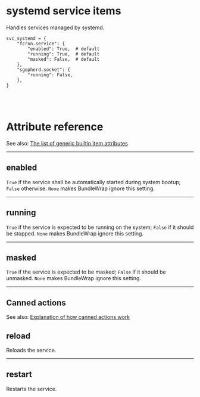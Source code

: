 # systemd service items

Handles services managed by systemd.

    svc_systemd = {
        "fcron.service": {
            "enabled": True,  # default
            "running": True,  # default
            "masked": False,  # default
        },
        "sgopherd.socket": {
            "running": False,
        },
    }

<br><br>

# Attribute reference

See also: [The list of generic builtin item attributes](../repo/items.py.md#builtin-item-attributes)

<hr>

## enabled

`True` if the service shall be automatically started during system bootup; `False` otherwise. `None` makes BundleWrap ignore this setting.

<hr>

## running

`True` if the service is expected to be running on the system; `False` if it should be stopped. `None` makes BundleWrap ignore this setting.

<hr>

## masked

`True` if the service is expected to be masked; `False` if it should be unmasked. `None` makes BundleWrap ignore this setting.

<hr>

## Canned actions

See also: [Explanation of how canned actions work](../repo/items.py.md#canned-actions)

## reload

Reloads the service.

<hr>

## restart

Restarts the service.
